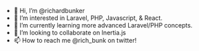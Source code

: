 - 👋 Hi, I’m @richardbunker
- 👀 I’m interested in Laravel, PHP, Javascript, & React.
- 🌱 I’m currently learning more advanced Laravel/PHP concepts.
- 💞️ I’m looking to collaborate on Inertia.js
- 📫 How to reach me @rich_bunk on twitter!

<!---
richardbunker/richardbunker is a ✨ special ✨ repository because its `README.md` (this file) appears on your GitHub profile.
You can click the Preview link to take a look at your changes.
--->
